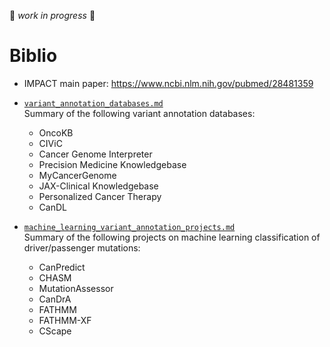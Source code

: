 :construction: *work in progress* :construction:  

# Biblio
 
* IMPACT main paper: https://www.ncbi.nlm.nih.gov/pubmed/28481359

* [`variant_annotation_databases.md`](https://github.com/ElsaB/impact-annotator/tree/master/doc/biblio/variant_annotation_databases.md)  
Summary of the following variant annotation databases:
	* OncoKB
	* CIViC
	* Cancer Genome Interpreter
	* Precision Medicine Knowledgebase
	* MyCancerGenome
	* JAX-Clinical Knowledgebase
	* Personalized Cancer Therapy
	* CanDL

* [`machine_learning_variant_annotation_projects.md`](https://github.com/ElsaB/impact-annotator/tree/master/doc/biblio/machine_learning_variant_annotation_projects.md)  
Summary of the following projects on machine learning classification of driver/passenger mutations:
	* CanPredict
	* CHASM
	* MutationAssessor
	* CanDrA
	* FATHMM
	* FATHMM-XF
	* CScape